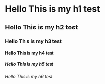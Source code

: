 # Hello This is my h1  test
## Hello This is my h2  test
### Hello This is my h3  test
#### Hello This is my h4  test
##### Hello This is my h5  test
###### Hello This is my h6  test
